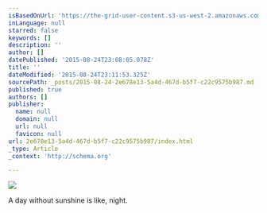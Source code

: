 ```yaml
---
isBasedOnUrl: 'https://the-grid-user-content.s3-us-west-2.amazonaws.com/6e386f55-6a26-4f13-a70d-29319572048b.jpg'
inLanguage: null
starred: false
keywords: []
description: ''
author: []
datePublished: '2015-08-24T23:08:05.078Z'
title: ''
dateModified: '2015-08-24T23:11:53.325Z'
sourcePath: _posts/2015-08-24-2e678e13-5a4d-467d-b5f7-c22c9575b987.md
published: true
authors: []
publisher:
  name: null
  domain: null
  url: null
  favicon: null
url: 2e678e13-5a4d-467d-b5f7-c22c9575b987/index.html
_type: Article
_context: 'http://schema.org'

---
```

![](https://the-grid-user-content.s3-us-west-2.amazonaws.com/6e386f55-6a26-4f13-a70d-29319572048b.jpg)

A day without sunshine is like, night.